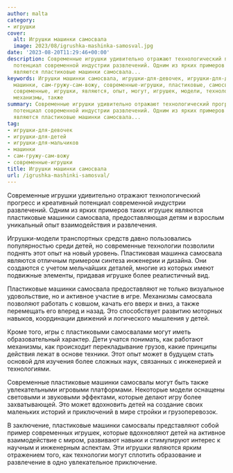 ```yaml
---
author: malta
category:
- игрушки
cover:
  alt: Игрушки машинки самосвала
  image: 2023/08/igrushka-mashinka-samosval.jpg
date: '2023-08-20T11:29:46+00:00'
description: Современные игрушки удивительно отражают технологический прогресс и креативный
  потенциал современной индустрии развлечений. Одним из ярких примеров таких игрушек
  являются пластиковые машинки самосвала...
keywords: Игрушки машинки самосвала, игрушки-для-девочек, игрушки-для-детей, игрушки-для-мальчиков,
  машинки, сам-гружу-сам-вожу, современные-игрушки, пластиковые, самосвала, детей,
  современные, игрушки, являются, опыт, могут, игрушек, модели, технологии, активное,
  механизмы, также
summary: Современные игрушки удивительно отражают технологический прогресс и креативный
  потенциал современной индустрии развлечений. Одним из ярких примеров таких игрушек
  являются пластиковые машинки самосвала...
tag:
- игрушки-для-девочек
- игрушки-для-детей
- игрушки-для-мальчиков
- машинки
- сам-гружу-сам-вожу
- современные-игрушки
title: Игрушки машинки самосвала
url: /igrushka-mashinki-samosval/
---
```


Современные игрушки удивительно отражают технологический прогресс и креативный потенциал современной индустрии развлечений. Одним из ярких примеров таких игрушек являются пластиковые машинки самосвала, предоставляющая детям и взрослым уникальный опыт взаимодействия и развлечения.

Игрушки-модели транспортных средств давно пользовались популярностью среди детей, но современные технологии позволили поднять этот опыт на новый уровень. Пластиковая машинка самосвала являются отличным примером синтеза инженерии и дизайна. Они создаются с учетом мельчайших деталей, многие из которых имеют подвижные элементы, придавая игрушке более реалистичный вид.

Пластиковые машинки самосвала предоставляют не только визуальное удовольствие, но и активное участие в игре. Механизмы самосвала позволяют работать с ковшом, качать его вверх и вниз, а также перемещать его вперед и назад. Это способствует развитию моторных навыков, координации движений и логического мышления у детей.

Кроме того, игры с пластиковыми самосвалами могут иметь образовательный характер. Дети учатся понимать, как работают механизмы, как происходит перекладывание грузов, какие принципы действия лежат в основе техники. Этот опыт может в будущем стать основой для изучения более сложных наук, связанных с инженерией и технологиями.

Современные пластиковые машинки самосвалы могут быть также увлекательными игровыми платформами. Некоторые модели оснащены световыми и звуковыми эффектами, которые делают игру более захватывающей. Это может вдохновить детей на создание своих маленьких историй и приключений в мире стройки и грузоперевозок.

В заключение, пластиковые машинки самосвалы представляют собой пример современных игрушек, которые вдохновляют детей на активное взаимодействие с миром, развивают навыки и стимулируют интерес к научным и инженерным аспектам. Эти игрушки являются ярким отражением того, как технологии могут сплотить образование и развлечение в одно увлекательное приключение.